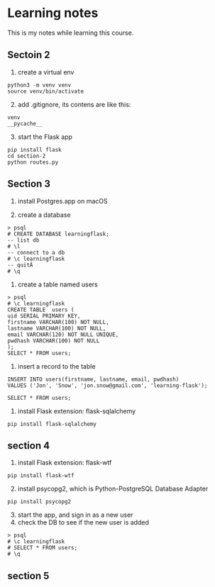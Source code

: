 # Learning notes
This is my notes while learning this course.

## Sectoin 2

1. create a virtual env
```
python3 -m venv venv
source venv/bin/activate
```

2. add .gitignore, its contens are like this:
```
venv
__pycache__
```

3. start the Flask app
```
pip install flask
cd section-2
python routes.py
```

## Section 3
1. install Postgres.app on macOS

1. create a database
```
> psql
# CREATE DATABASE learningflask;
-- list db
# \l
-- connect to a db
# \c learningflask
-- quitÂ
# \q
```

1. create a table named users
```
> psql
# \c learningflask
CREATE TABLE  users (
uid SERIAL PRIMARY KEY,
firstname VARCHAR(100) NOT NULL,
lastname VARCHAR(100) NOT NULL,
email VARCHAR(120) NOT NULL UNIQUE,
pwdhash VARCHAR(100) NOT NULL
);
SELECT * FROM users;
```

1. insert a record to the table
```
INSERT INTO users(firstname, lastname, email, pwdhash)
VALUES ('Jon', 'Snow', 'jon.snow@gmail.com', 'learning-flask');

SELECT * FROM users;
```

1. install Flask extension: flask-sqlalchemy
```
pip install flask-sqlalchemy
```

## section 4

1. install Flask extension: flask-wtf
```
pip install flask-wtf
```
2. install psycopg2, which is Python-PostgreSQL Database Adapter
```
pip install psycopg2
```
3. start the app, and sign in as a new user
4. check the DB to see if the new user is added
```
> psql
# \c learningflask
# SELECT * FROM users;
# \q
```

## section 5
